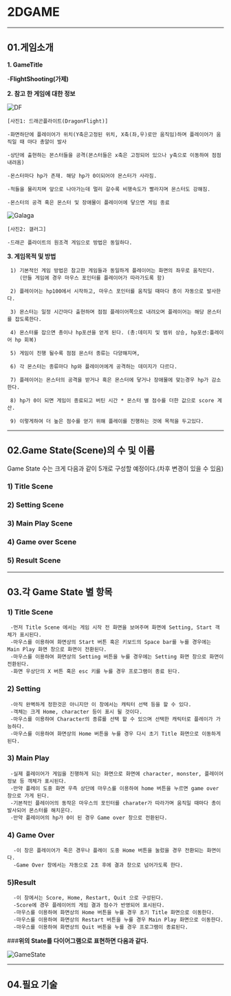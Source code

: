 # 2DGAME
------------------
## 01.**게임소개**
 **1. GameTitle** 
 
  -**FlightShooting(가제)**
 
 
 
 **2. 참고 한 게임에 대한 정보**

 
   ![DF](https://user-images.githubusercontent.com/70791450/94224092-797b7780-ff2c-11ea-8252-6731b76b5722.jpg) 
   
    [사진1: 드래곤플라이트(DragonFlight)]
   
    -화면하단에 플레이어가 위치(Y축은고정된 위치, X축(좌,우)로만 움직임)하며 플레이어가 움직일 때 마다 총알이 발사
   
    -상단에 출현하는 몬스터들을 공격(몬스터들은 x축은 고정되어 있으나 y축으로 이동하여 점점 내려옴)
    
    -몬스터마다 hp가 존재. 해당 hp가 0이되어야 몬스터가 사라짐.
   
    -적들을 물리치며 앞으로 나아가는데 멀리 갈수록 비행속도가 빨라지며 몬스터도 강해짐.
   
    -몬스터의 공격 혹은 몬스터 및 장애물이 플레이어에 닿으면 게임 종료
 
   
   ![Galaga](https://user-images.githubusercontent.com/70791450/94224283-e4c54980-ff2c-11ea-8730-99f1733a46d1.jpg)      
   
    [사진2: 갤러그]
   
    -드래곤 플라이트의 원조격 게임으로 방법은 동일하다. 
 
 

 **3. 게임목적 및 방법**
    
     1) 기본적인 게임 방법은 참고한 게임들과 동일하게 플레이어는 화면의 좌우로 움직인다.
        (만들 게임에 경우 마우스 포인터를 플레이어가 따라가도록 함)
       
     2) 플레이어는 hp100에서 시작하고, 마우스 포인터를 움직일 때마다 총이 자동으로 발사한다. 
     
     3) 몬스터는 일정 시간마다 출현하며 점점 플레이어쪽으로 내려오며 플레이어는 해당 몬스터를 잡도록한다.
     
     4) 몬스터를 잡으면 총이나 hp포션을 얻게 된다. (총:데미지 및 범위 상승, hp포션:플레이어 hp 회복)
     
     5) 게임이 진행 될수록 점점 몬스터 종류는 다양해지며,
     
     6) 각 몬스터는 종류마다 hp와 플레이어에게 공격하는 데미지가 다르다.
     
     7) 플레이어는 몬스터의 공격을 받거나 혹은 몬스터에 닿거나 장애물에 맞는경우 hp가 감소한다.
     
     8) hp가 0이 되면 게임이 종료되고 버틴 시간 * 몬스터 별 점수를 더한 값으로 score 계산. 
     
     9) 이렇게하여 더 높은 점수를 얻기 위해 플레이를 진행하는 것에 목적을 두고있다.
   
   
 ---------------------  
 ## 02.**Game State(Scene)의 수 및 이름**
 
 Game State 수는 크게 다음과 같이 5개로 구성할 예정이다.(차후 변경이 있을 수 있음)
 
 ### 1) Title Scene
 ### 2) Setting Scene
 ### 3) Main Play Scene
 ### 4) Game over Scene
 ### 5) Result Scene
 
 
 ---------------------
 ## 03.**각 Game State 별 항목**
 
 ### 1) Title Scene
     -먼저 Title Scene 에서는 게임 시작 전 화면을 보여주며 화면에 Setting, Start 객체가 표시된다.
     -마우스를 이용하여 화면상의 Start 버튼 혹은 키보드의 Space bar를 누를 경우에는 Main Play 화면 창으로 화면이 전환된다.
     -마우스를 이용하여 화면상의 Setting 버튼을 누를 경우에는 Setting 화면 창으로 화면이 전환된다.
     -화면 우상단의 X 버튼 혹은 esc 키를 누를 경우 프로그램이 종료 된다. 
  
 ### 2) Setting
     -아직 완벽하게 정한것은 아니지만 이 창에서는 캐릭터 선택 등을 할 수 있다.
     -객체는 크게 Home, character 등이 표시 될 것이다.
     -마우스를 이용하여 Character의 종류를 선택 할 수 있으며 선택한 캐릭터로 플레이가 가능하다.
     -마우스를 이용하여 화면상의 Home 버튼을 누를 경우 다시 초기 Title 화면으로 이동하게 된다.
     
 ### 3) Main Play
     -실제 플레이어가 게임을 진행하게 되는 화면으로 화면에 character, monster, 플레이어 정보 등 객체가 표시된다.
     -만약 플레이 도중 화면 우측 상단에 마우스를 이용하여 home 버튼을 누르면 game over 창으로 가게 된다.
     -기본적인 플레이어의 동작은 마우스의 포인터를 charater가 따라가며 움직일 때마다 총이 발사되어 몬스터를 해치운다.
     -만약 플레이어의 hp가 0이 된 경우 Game over 창으로 전환된다.
 
  ### 4) Game Over
      -이 창은 플레이어가 죽은 경우나 플레이 도중 Home 버튼을 눌렀을 경우 전환되는 화면이다.
      -Game Over 창에서는 자동으로 2초 후에 결과 창으로 넘어가도록 한다.
      
  ### 5)Result
      -이 창에서는 Score, Home, Restart, Quit 으로 구성된다. 
      -Score에 경우 플레이어의 게임 결과 점수가 반영되어 표시된다.
      -마우스를 이용하여 화면상의 Home 버튼을 누를 경우 초기 Title 화면으로 이동한다.
      -마우스를 이용하여 화면상의 Restart 버튼을 누를 경우 Main Play 화면으로 이동한다.
      -마우스를 이용하여 화면상의 Quit 버튼을 누를 경우 프로그램이 종료된다.
      
  ###**위의 State를 다이어그램으로 표현하면 다음과 같다.**
  
  ![GameState](https://user-images.githubusercontent.com/70791450/94235999-7477f180-ff47-11ea-8932-7dbbe77b8ca4.JPG)

     
     
   
 
 ----------------------
 ## 04.필요 기술
 
 
 
 
